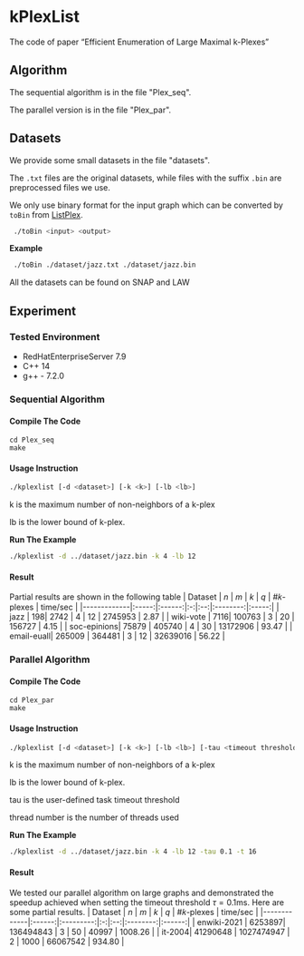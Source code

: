 # kPlexList
The code of paper “Efficient Enumeration of Large Maximal k-Plexes”

## Algorithm
The sequential algorithm is in the file "Plex_seq".

The parallel version is in the file "Plex_par".

## Datasets
We provide some small datasets in the file "datasets". 

The `.txt` files are the original datasets, while files with the suffix `.bin` are preprocessed files we use. 

We only use binary format for the input graph which can be converted by `toBin` from [ListPlex](https://github.com/joey001/ListPlex). 
```bash
 ./toBin <input> <output>
```
**Example**
```bash
 ./toBin ./dataset/jazz.txt ./dataset/jazz.bin
```
All the datasets can be found on SNAP and LAW
## Experiment
### Tested Environment
* RedHatEnterpriseServer 7.9
* C++ 14
* g++ - 7.2.0
### Sequential Algorithm
#### Compile The Code
```shell
cd Plex_seq
make
```
#### Usage Instruction
```bash
./kplexlist [-d <dataset>] [-k <k>] [-lb <lb>]
```
k is the maximum number of non-neighbors of a k-plex

lb is the lower bound of k-plex.

**Run The Example**
```bash
./kplexlist -d ../dataset/jazz.bin -k 4 -lb 12
```
#### Result
Partial results are shown in the following table
| Dataset | $n$ | $m$ | $k$ | $q$ | #𝑘-plexes | time/sec |
|-------------|:-----:|:------:|:-:|:--:|:--------:|:-----:|
| jazz | 198| 2742 | 4 | 12 | 2745953 | 2.87 |
| wiki-vote | 7116| 100763 | 3 | 20 | 156727 | 4.15 |
| soc-epinions| 75879 | 405740 | 4 | 30 | 13172906 | 93.47 |
| email-euall| 265009 | 364481 | 3 | 12 | 32639016 | 56.22 |
### Parallel Algorithm
#### Compile The Code
```shell
cd Plex_par
make
```
#### Usage Instruction
```bash
./kplexlist [-d <dataset>] [-k <k>] [-lb <lb>] [-tau <timeout threshold>(default 0.1)] [-t <thread number>]
```
k is the maximum number of non-neighbors of a k-plex

lb is the lower bound of k-plex.

tau is the user-defined task timeout threshold

thread number is the number of threads used

**Run The Example**
```bash
./kplexlist -d ../dataset/jazz.bin -k 4 -lb 12 -tau 0.1 -t 16
```
#### Result
We tested our parallel algorithm on large graphs and demonstrated the speedup achieved when setting the timeout threshold $\tau=0.1 \mathrm{ms}$. Here are some partial results.
| Dataset | $n$ | $m$ | $k$ | $q$ | #𝑘-plexes | time/sec |
|-------------|:------:|:---------:|:-:|:--:|:--------:|:------:|
| enwiki-2021 | 6253897| 136494843 | 3 | 50 | 40997 | 1008.26 |
| it-2004| 41290648 | 1027474947 | 2 | 1000 | 66067542 | 934.80 |


